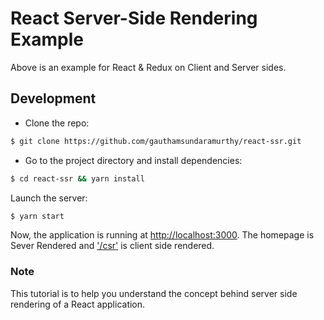 # React Server-Side Rendering Example

Above is an example for React & Redux on Client and Server sides.

## Development

- Clone the repo:

```bash
$ git clone https://github.com/gauthamsundaramurthy/react-ssr.git
```

- Go to the project directory and install dependencies:

```bash
$ cd react-ssr && yarn install
```

Launch the server:

```bash
$ yarn start
```

Now, the application is running at [http://localhost:3000](http://localhost:3000).
The homepage is Sever Rendered and ['/csr'](http://localhost:3000/client) is client side rendered.

### Note
This tutorial is to help you understand the concept behind server side rendering of a React application.